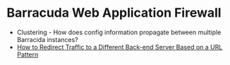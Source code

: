 # Barracuda Web Application Firewall


- Clustering - How does config information propagate between multiple Barracida instances?
- [How to Redirect Traffic to a Different Back-end Server Based on a URL Pattern](https://techlib.barracuda.com/WAF/RedirectTrafficBasedonURLPattern)
